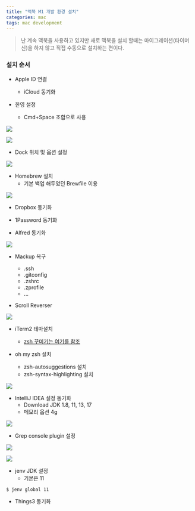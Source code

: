 ```yaml
---
title: "맥북 M1 개발 환경 설치"
categories: mac
tags: mac development
---
```


> 난 계속 맥북을 사용하고 있지만 새로 맥북을 설치 할때는 마이그레이션(타이머신)을 하지 않고 직접 수동으로 설치하는 편이다.

###  설치 순서
* Apple ID 연결
  * iCloud 동기화

* 한영 설정
  * Cmd+Space 조합으로 사용

![](/assets/images/2022-01-04/keyboard_01.png)

![](/assets/images/2022-01-04/keyboard_02.png)

* Dock 위치 및 옵션 설정

![](/assets/images/2022-01-04/dock.png)

* Homebrew 설치
  * 기본 백업 해두었던 Brewfile 이용

![](/assets/images/2022-01-04/brewfile.png)

* Dropbox 동기화

* 1Password 동기화

* Alfred 동기화

![](/assets/images/2022-01-04/alfred.png)

* Mackup 복구
  * .ssh
  * .gitconfig
  * .zshrc
  * .zprofile
  * ...

* Scroll Reverser

![](/assets/images/2022-01-04/scroll_reverser.png)

* iTerm2 테마설치
  * [zsh 꾸미기는 여기를 참조](https://www.44bits.io/ko/post/setup-apple-silicon-m1-for-developers)

* oh my zsh 설치
  * zsh-autosuggestions 설치
  * zsh-syntax-highlighting 설치

![](/assets/images/2022-01-04/zsh.png)

* IntelliJ IDEA 설정 동기화
  * Download JDK 1.8, 11, 13, 17
  * 메모리 옵션 4g

![](/assets/images/2022-01-04/intellij_vm.png)

  * Grep console plugin 설정

![](/assets/images/2022-01-04/grepconsole.png)

![](/assets/images/2022-01-04/grepconsole_02.png)

  * jenv JDK 설정
    * 기본은 11

```
$ jenv global 11
```

* Things3 동기화
